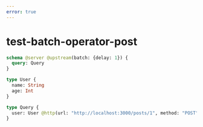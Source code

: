 ```yaml
---
error: true
---
```


# test-batch-operator-post

```graphql @schema
schema @server @upstream(batch: {delay: 1}) {
  query: Query
}

type User {
  name: String
  age: Int
}

type Query {
  user: User @http(url: "http://localhost:3000/posts/1", method: "POST", batchKey: ["id"])
}
```
